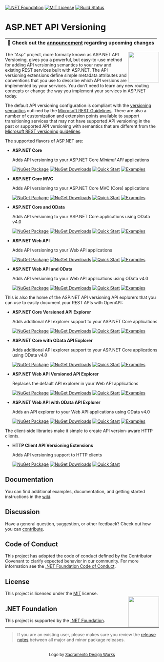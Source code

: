 [![.NET Foundation](https://img.shields.io/badge/.NET%20Foundation-blueviolet.svg)](https://dotnetfoundation.org/projects/aspnet-api-versioning)
[![MIT License](https://img.shields.io/github/license/dotnet/aspnet-api-versioning?color=%230b0&style=flat-square)](https://github.com/dotnet/aspnet-api-versioning/blob/main/LICENSE.txt)
[![Build Status](https://dev.azure.com/aspnet-api-versioning/build/_apis/build/status/dotnet.aspnet-api-versioning?branchName=main)](https://dev.azure.com/aspnet-api-versioning/build/_build/latest?definitionId=1&branchName=main)

# ASP.NET API Versioning

| :mega: Check out the [announcement](../../discussions/807) regarding upcoming changes |
|-|

<img align="right" width="100px" src="logo.svg" />

The _"Asp"_ project, more formally known as ASP.NET API Versioning, gives you a powerful, but easy-to-use method for
adding API versioning semantics to your new and existing REST services built with ASP.NET. The API versioning extensions
define simple metadata attributes and conventions that you use to describe which API versions are implemented by your
services. You don't need to learn any new routing concepts or change the way you implement your services in ASP.NET today.

The default API versioning configuration is compliant with the
[versioning semantics](https://github.com/Microsoft/api-guidelines/blob/master/Guidelines.md#12-versioning)
outlined by the [Microsoft REST Guidelines](https://github.com/Microsoft/api-guidelines). There are also a number
of customization and extension points available to support transitioning services that may not have supported API
versioning in the past or supported API versioning with semantics that are different from the
[Microsoft REST versioning guidelines](https://github.com/Microsoft/api-guidelines/blob/master/Guidelines.md#12-versioning).

The supported flavors of ASP.NET are:

* **ASP.NET Core**
  <div>Adds API versioning to your ASP.NET Core <i>Minimal API</i> applications</div>

  [![NuGet Package](https://img.shields.io/nuget/v/Asp.Versioning.Http.svg)](https://www.nuget.org/packages/Asp.Versioning.Http)
  [![NuGet Downloads](https://img.shields.io/nuget/dt/Asp.Versioning.Http.svg?color=green)](https://www.nuget.org/packages/Asp.Versioning.Http)
  [![Quick Start](https://img.shields.io/badge/quick-start-9B6CD1)](../../wiki/New-Services-Quick-Start#aspnet-core)
  [![Examples](https://img.shields.io/badge/example-code-2B91AF)](../../tree/main/examples/AspNetCore/WebApi)

* **ASP.NET Core MVC**
  <div>Adds API versioning to your ASP.NET Core MVC (Core) applications</div>

  [![NuGet Package](https://img.shields.io/nuget/v/Asp.Versioning.Mvc.svg)](https://www.nuget.org/packages/Asp.Versioning.Mvc)
  [![NuGet Downloads](https://img.shields.io/nuget/dt/Asp.Versioning.Mvc.svg?color=green)](https://www.nuget.org/packages/Asp.Versioning.Mvc)
  [![Quick Start](https://img.shields.io/badge/quick-start-9B6CD1)](../../wiki/New-Services-Quick-Start#aspnet-core)
  [![Examples](https://img.shields.io/badge/example-code-2B91AF)](../../tree/main/examples/AspNetCore/WebApi)

* **ASP.NET Core and OData**
  <div>Adds API versioning to your ASP.NET Core applications using OData v4.0</div>

  [![NuGet Package](https://img.shields.io/nuget/v/Asp.Versioning.OData.svg)](https://www.nuget.org/packages/Asp.Versioning.OData)
  [![NuGet Downloads](https://img.shields.io/nuget/dt/Asp.Versioning.OData.svg?color=green)](https://www.nuget.org/packages/Asp.Versioning.OData)
  [![Quick Start](https://img.shields.io/badge/quick-start-9B6CD1)](../../wiki/New-Services-Quick-Start#aspnet-core-with-odata-v40)
  [![Examples](https://img.shields.io/badge/example-code-2B91AF)](../../tree/main/examples/AspNetCore/OData)

* **ASP.NET Web API**
  <div>Adds API versioning to your Web API applications</div>

  [![NuGet Package](https://img.shields.io/nuget/v/Asp.Versioning.WebApi.svg)](https://www.nuget.org/packages/Asp.Versioning.WebApi)
  [![NuGet Downloads](https://img.shields.io/nuget/dt/Asp.Versioning.WebApi.svg?color=green)](https://www.nuget.org/packages/Asp.Versioning.WebApi)
  [![Quick Start](https://img.shields.io/badge/quick-start-9B6CD1)](../../wiki/New-Services-Quick-Start#aspnet-web-api)
  [![Examples](https://img.shields.io/badge/example-code-2B91AF)](../../tree/main/examples/AspNet/WebApi)

* **ASP.NET Web API and OData**
  <div>Adds API versioning to your Web API applications using OData v4.0</div>

  [![NuGet Package](https://img.shields.io/nuget/v/Asp.Versioning.WebApi.OData.svg)](https://www.nuget.org/packages/Asp.Versioning.WebApi.OData)
  [![NuGet Downloads](https://img.shields.io/nuget/dt/Asp.Versioning.WebApi.OData.svg?color=green)](https://www.nuget.org/packages/Asp.Versioning.WebApi.OData)
  [![Quick Start](https://img.shields.io/badge/quick-start-9B6CD1)](../../wiki/New-Services-Quick-Start#aspnet-web-api-with-odata-v40)
  [![Examples](https://img.shields.io/badge/example-code-2B91AF)](../../tree/main/examples/AspNet/OData)

This is also the home of the ASP.NET API versioning API explorers that you can use to easily document your REST APIs with OpenAPI:

* **ASP.NET Core Versioned API Explorer**
  <div>Adds additional API explorer support to your ASP.NET Core applications</div>

  [![NuGet Package](https://img.shields.io/nuget/v/Asp.Versioning.Mvc.ApiExplorer.svg)](https://www.nuget.org/packages/Asp.Versioning.Mvc.ApiExplorer)
  [![NuGet Downloads](https://img.shields.io/nuget/dt/Asp.Versioning.Mvc.ApiExplorer.svg?color=green)](https://www.nuget.org/packages/Asp.Versioning.Mvc.ApiExplorer)
  [![Quick Start](https://img.shields.io/badge/quick-start-9B6CD1)](../../wiki/API-Documentation#aspnet-core)
  [![Examples](https://img.shields.io/badge/example-code-2B91AF)](../../tree/main/examples/AspNetCore/WebApi/OpenApiSample)

* **ASP.NET Core with OData API Explorer**
  <div>Adds additional API explorer support to your ASP.NET Core applications using OData v4.0</div>

  [![NuGet Package](https://img.shields.io/nuget/v/Asp.Versioning.OData.ApiExplorer.svg)](https://www.nuget.org/packages/Asp.Versioning.OData.ApiExplorer)
  [![NuGet Downloads](https://img.shields.io/nuget/dt/Asp.Versioning.OData.ApiExplorer.svg?color=green)](https://www.nuget.org/packages/Asp.Versioning.OData.ApiExplorer)
  [![Quick Start](https://img.shields.io/badge/quick-start-9B6CD1)](../../wiki/API-Documentation#aspnet-core-with-odata)
  [![Examples](https://img.shields.io/badge/example-code-2B91AF)](../../tree/main/examples/AspNetCore/OData/OpenApiODataSample)

* **ASP.NET Web API Versioned API Explorer**
  <div>Replaces the default API explorer in your Web API applications</div>

  [![NuGet Package](https://img.shields.io/nuget/v/Asp.Versioning.WebApi.ApiExplorer.svg)](https://www.nuget.org/packages/Asp.Versioning.WebApi.ApiExplorer)
  [![NuGet Downloads](https://img.shields.io/nuget/dt/Asp.Versioning.WebApi.ApiExplorer.svg?color=green)](https://www.nuget.org/packages/Asp.Versioning.WebApi.ApiExplorer)
  [![Quick Start](https://img.shields.io/badge/quick-start-9B6CD1)](../../wiki/API-Documentation#aspnet-web-api)
  [![Examples](https://img.shields.io/badge/example-code-2B91AF)](../../tree/main/examples/AspNet/WebApi/OpenApiWebApiSample)

* **ASP.NET Web API with OData API Explorer**
  <div>Adds an API explorer to your Web API applications using OData v4.0</div>

  [![NuGet Package](https://img.shields.io/nuget/v/Asp.Versioning.WebApi.OData.ApiExplorer.svg)](https://www.nuget.org/packages/Asp.Versioning.WebApi.OData.ApiExplorer)
  [![NuGet Downloads](https://img.shields.io/nuget/dt/Asp.Versioning.WebApi.OData.ApiExplorer.svg?color=green)](https://www.nuget.org/packages/Asp.Versioning.WebApi.OData.ApiExplorer)
  [![Quick Start](https://img.shields.io/badge/quick-start-9B6CD1)](../../wiki/API-Documentation#aspnet-web-api-with-odata)
  [![Examples](https://img.shields.io/badge/example-code-2B91AF)](../../tree/main/examples/AspNet/OData/OpenApiODataWebApiSample)

The client-side libraries make it simple to create API version-aware HTTP clients.

* **HTTP Client API Versioning Extensions**
  <div>Adds API versioning support to HTTP clients</div>

  [![NuGet Package](https://img.shields.io/nuget/v/Asp.Versioning.Http.Client.svg)](https://www.nuget.org/packages/Asp.Versioning.Http.Client)
  [![NuGet Downloads](https://img.shields.io/nuget/dt/Asp.Versioning.Http.Client.svg?color=green)](https://www.nuget.org/packages/Asp.Versioning.Http.Client)
  [![Quick Start](https://img.shields.io/badge/quick-start-9B6CD1)](../../wiki/API-Documentation#http-client)

## Documentation

You can find additional examples, documentation, and getting started instructions in the [wiki](../../wiki).

## Discussion

Have a general question, suggestion, or other feedback? Check out how you can [contribute](docs/CONTRIBUTING.md).

## Code of Conduct

This project has adopted the code of conduct defined by the Contributor Covenant to clarify expected behavior in our community.
For more information see the [.NET Foundation Code of Conduct](https://dotnetfoundation.org/code-of-conduct).

## License

This project is licensed under the [MIT](LICENSE.TXT) license.

## .NET Foundation

[<img align="right" width="100px" style="margin:-70px 0px 0px 0px" src="https://dotnetfoundation.org/img/logo_v4.svg" />](https://dotnetfoundation.org/projects/aspnet-api-versioning)
This project is supported by the [.NET Foundation](https://dotnetfoundation.org).

----
> If you are an existing user, please makes sure you review the [release notes](../../releases) between all major and minor package releases.

<div style="text-align:center;margin-top:32px;font-size:small">Logo by <a href="https://sacramento-design.com" target="_blank">Sacramento Design Works</a></div>
